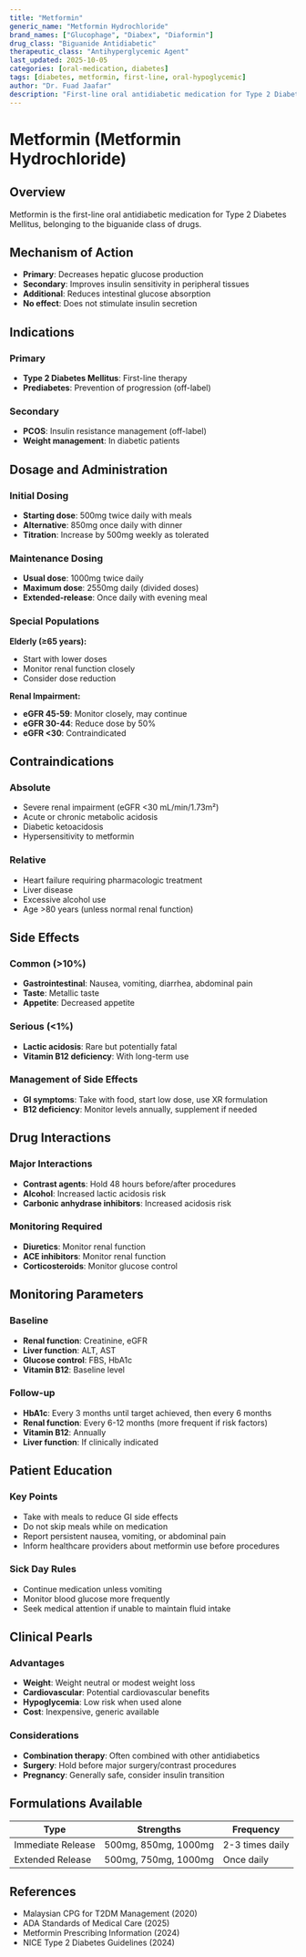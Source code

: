 ```yaml
---
title: "Metformin"
generic_name: "Metformin Hydrochloride"
brand_names: ["Glucophage", "Diabex", "Diaformin"]
drug_class: "Biguanide Antidiabetic"
therapeutic_class: "Antihyperglycemic Agent"
last_updated: 2025-10-05
categories: [oral-medication, diabetes]
tags: [diabetes, metformin, first-line, oral-hypoglycemic]
author: "Dr. Fuad Jaafar"
description: "First-line oral antidiabetic medication for Type 2 Diabetes Mellitus"
---
```


# Metformin (Metformin Hydrochloride)

## Overview
Metformin is the first-line oral antidiabetic medication for Type 2 Diabetes Mellitus, belonging to the biguanide class of drugs.

## Mechanism of Action
- **Primary**: Decreases hepatic glucose production
- **Secondary**: Improves insulin sensitivity in peripheral tissues
- **Additional**: Reduces intestinal glucose absorption
- **No effect**: Does not stimulate insulin secretion

## Indications

### Primary
- **Type 2 Diabetes Mellitus**: First-line therapy
- **Prediabetes**: Prevention of progression (off-label)

### Secondary
- **PCOS**: Insulin resistance management (off-label)
- **Weight management**: In diabetic patients

## Dosage and Administration

### Initial Dosing
- **Starting dose**: 500mg twice daily with meals
- **Alternative**: 850mg once daily with dinner
- **Titration**: Increase by 500mg weekly as tolerated

### Maintenance Dosing
- **Usual dose**: 1000mg twice daily
- **Maximum dose**: 2550mg daily (divided doses)
- **Extended-release**: Once daily with evening meal

### Special Populations

**Elderly (≥65 years):**
- Start with lower doses
- Monitor renal function closely
- Consider dose reduction

**Renal Impairment:**
- **eGFR 45-59**: Monitor closely, may continue
- **eGFR 30-44**: Reduce dose by 50%
- **eGFR <30**: Contraindicated

## Contraindications

### Absolute
- Severe renal impairment (eGFR <30 mL/min/1.73m²)
- Acute or chronic metabolic acidosis
- Diabetic ketoacidosis
- Hypersensitivity to metformin

### Relative
- Heart failure requiring pharmacologic treatment
- Liver disease
- Excessive alcohol use
- Age >80 years (unless normal renal function)

## Side Effects

### Common (>10%)
- **Gastrointestinal**: Nausea, vomiting, diarrhea, abdominal pain
- **Taste**: Metallic taste
- **Appetite**: Decreased appetite

### Serious (<1%)
- **Lactic acidosis**: Rare but potentially fatal
- **Vitamin B12 deficiency**: With long-term use

### Management of Side Effects
- **GI symptoms**: Take with food, start low dose, use XR formulation
- **B12 deficiency**: Monitor levels annually, supplement if needed

## Drug Interactions

### Major Interactions
- **Contrast agents**: Hold 48 hours before/after procedures
- **Alcohol**: Increased lactic acidosis risk
- **Carbonic anhydrase inhibitors**: Increased acidosis risk

### Monitoring Required
- **Diuretics**: Monitor renal function
- **ACE inhibitors**: Monitor renal function
- **Corticosteroids**: Monitor glucose control

## Monitoring Parameters

### Baseline
- **Renal function**: Creatinine, eGFR
- **Liver function**: ALT, AST
- **Glucose control**: FBS, HbA1c
- **Vitamin B12**: Baseline level

### Follow-up
- **HbA1c**: Every 3 months until target achieved, then every 6 months
- **Renal function**: Every 6-12 months (more frequent if risk factors)
- **Vitamin B12**: Annually
- **Liver function**: If clinically indicated

## Patient Education

### Key Points
- Take with meals to reduce GI side effects
- Do not skip meals while on medication
- Report persistent nausea, vomiting, or abdominal pain
- Inform healthcare providers about metformin use before procedures

### Sick Day Rules
- Continue medication unless vomiting
- Monitor blood glucose more frequently
- Seek medical attention if unable to maintain fluid intake

## Clinical Pearls

### Advantages
- **Weight**: Weight neutral or modest weight loss
- **Cardiovascular**: Potential cardiovascular benefits
- **Hypoglycemia**: Low risk when used alone
- **Cost**: Inexpensive, generic available

### Considerations
- **Combination therapy**: Often combined with other antidiabetics
- **Surgery**: Hold before major surgery/contrast procedures
- **Pregnancy**: Generally safe, consider insulin transition

## Formulations Available

| Type | Strengths | Frequency |
|------|-----------|----------|
| Immediate Release | 500mg, 850mg, 1000mg | 2-3 times daily |
| Extended Release | 500mg, 750mg, 1000mg | Once daily |

## References
- Malaysian CPG for T2DM Management (2020)
- ADA Standards of Medical Care (2025)
- Metformin Prescribing Information (2024)
- NICE Type 2 Diabetes Guidelines (2024)

